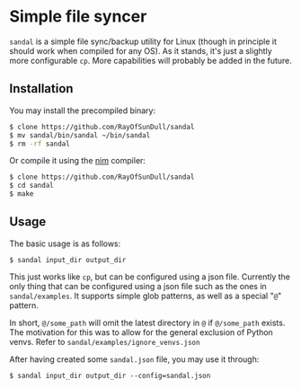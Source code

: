 # Simple file syncer

``sandal`` is a simple file sync/backup utility for Linux (though in principle it should work when compiled for any OS). As it stands, it's just a slightly more configurable ``cp``. More capabilities will probably be added in the future.

## Installation
You may install the precompiled binary:
```sh
$ clone https://github.com/RayOfSunDull/sandal
$ mv sandal/bin/sandal ~/bin/sandal
$ rm -rf sandal
```
Or compile it using the [nim](https://nim-lang.org/) compiler:
```sh
$ clone https://github.com/RayOfSunDull/sandal
$ cd sandal
$ make
```

## Usage
The basic usage is as follows:
```
$ sandal input_dir output_dir
```
This just works like ``cp``, but can be configured using a json file. Currently the only thing that can be configured using a json file such as the ones in `sandal/examples`. It supports simple glob patterns, as well as a special "`@`" pattern. 

In short, `@/some_path` will omit the latest directory in `@` if `@/some_path` exists. The motivation for this was to allow for the general exclusion of Python venvs. Refer to `sandal/examples/ignore_venvs.json`

After having created some `sandal.json` file, you may use it through:

```
$ sandal input_dir output_dir --config=sandal.json
```